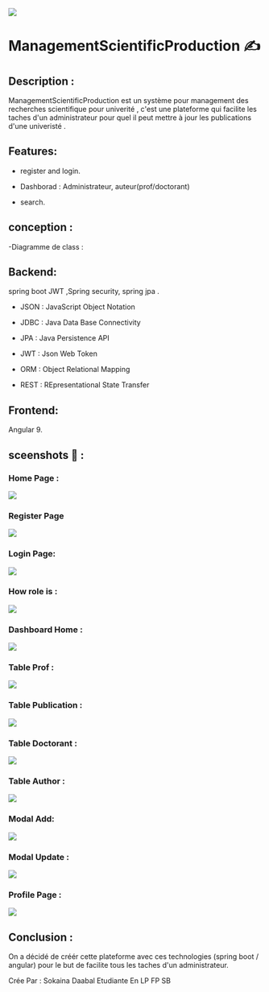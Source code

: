 <img src="https://github.com/sokainadaabal/researchScientific/blob/main/ManagementScientificProdcution.png"></img> 
# ManagementScientificProduction  :writing_hand: 

## Description : 

ManagementScientificProduction est un système pour management des recherches scientifique pour univerité , c'est une plateforme qui facilite les taches d'un  administrateur 
pour quel il peut  mettre à jour les publications d'une  univeristé .


## Features:
- register and login.

- Dashborad : Administrateur, auteur(prof/doctorant)

- search.

## conception : 
-Diagramme de class :


## Backend:
spring boot JWT ,Spring  security, spring jpa  .


- JSON : JavaScript Object Notation

- JDBC : Java Data Base Connectivity

- JPA : Java Persistence API

- JWT : Json Web Token

- ORM : Object Relational Mapping

- REST : REpresentational State Transfer

## Frontend:
Angular 9.

## sceenshots :camera_flash: : 
### Home Page :
<img src="https://github.com/sokainadaabal/researchScientific/blob/main/home.png"></img> 
### Register Page
<img src="https://github.com/sokainadaabal/researchScientific/blob/main/inscreption.png"></img> 
### Login Page:
<img src="https://github.com/sokainadaabal/researchScientific/blob/main/login.png"></img> 
### How role is :
<img src="https://github.com/sokainadaabal/researchScientific/blob/main/connectwithrole.png"></img> 
### Dashboard Home :
<img src="https://github.com/sokainadaabal/researchScientific/blob/main/dashbordhome.png"></img> 
### Table Prof : 
<img src="https://github.com/sokainadaabal/researchScientific/blob/main/prof.png"></img> 
### Table Publication :
<img src="https://github.com/sokainadaabal/researchScientific/blob/main/publication.png"></img> 
### Table Doctorant : 
<img src="https://github.com/sokainadaabal/researchScientific/blob/main/doctorant.png"></img> 
### Table Author :
<img src="https://github.com/sokainadaabal/researchScientific/blob/main/actor.png"></img> 
### Modal Add:
<img src="https://github.com/sokainadaabal/researchScientific/blob/main/add.png"></img> 
### Modal Update : 
<img src="https://github.com/sokainadaabal/researchScientific/blob/main/update.png"></img> 
### Profile Page : 
<img src="https://github.com/sokainadaabal/researchScientific/blob/main/profile.png"></img> 

## Conclusion :
 On a décidé de créér cette plateforme avec ces technologies (spring boot / angular)  pour le but de facilite tous les taches d'un administrateur.
 


Crée Par : Sokaina Daabal Etudiante En LP FP SB 
